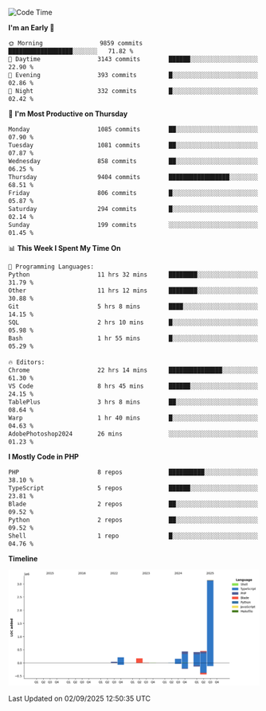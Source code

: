 <!--START_SECTION:waka-->
![Code Time](http://img.shields.io/badge/Code%20Time-4%2C101%20hrs%2045%20mins-blue)

**I'm an Early 🐤** 

```text
🌞 Morning                9859 commits        ██████████████████░░░░░░░   71.82 % 
🌆 Daytime                3143 commits        ██████░░░░░░░░░░░░░░░░░░░   22.90 % 
🌃 Evening                393 commits         █░░░░░░░░░░░░░░░░░░░░░░░░   02.86 % 
🌙 Night                  332 commits         █░░░░░░░░░░░░░░░░░░░░░░░░   02.42 % 
```
📅 **I'm Most Productive on Thursday** 

```text
Monday                   1085 commits        ██░░░░░░░░░░░░░░░░░░░░░░░   07.90 % 
Tuesday                  1081 commits        ██░░░░░░░░░░░░░░░░░░░░░░░   07.87 % 
Wednesday                858 commits         ██░░░░░░░░░░░░░░░░░░░░░░░   06.25 % 
Thursday                 9404 commits        █████████████████░░░░░░░░   68.51 % 
Friday                   806 commits         █░░░░░░░░░░░░░░░░░░░░░░░░   05.87 % 
Saturday                 294 commits         █░░░░░░░░░░░░░░░░░░░░░░░░   02.14 % 
Sunday                   199 commits         ░░░░░░░░░░░░░░░░░░░░░░░░░   01.45 % 
```


📊 **This Week I Spent My Time On** 

```text
💬 Programming Languages: 
Python                   11 hrs 32 mins      ████████░░░░░░░░░░░░░░░░░   31.79 % 
Other                    11 hrs 12 mins      ████████░░░░░░░░░░░░░░░░░   30.88 % 
Git                      5 hrs 8 mins        ████░░░░░░░░░░░░░░░░░░░░░   14.15 % 
SQL                      2 hrs 10 mins       █░░░░░░░░░░░░░░░░░░░░░░░░   05.98 % 
Bash                     1 hr 55 mins        █░░░░░░░░░░░░░░░░░░░░░░░░   05.29 % 

🔥 Editors: 
Chrome                   22 hrs 14 mins      ███████████████░░░░░░░░░░   61.30 % 
VS Code                  8 hrs 45 mins       ██████░░░░░░░░░░░░░░░░░░░   24.15 % 
TablePlus                3 hrs 8 mins        ██░░░░░░░░░░░░░░░░░░░░░░░   08.64 % 
Warp                     1 hr 40 mins        █░░░░░░░░░░░░░░░░░░░░░░░░   04.63 % 
AdobePhotoshop2024       26 mins             ░░░░░░░░░░░░░░░░░░░░░░░░░   01.23 % 
```

**I Mostly Code in PHP** 

```text
PHP                      8 repos             ██████████░░░░░░░░░░░░░░░   38.10 % 
TypeScript               5 repos             ██████░░░░░░░░░░░░░░░░░░░   23.81 % 
Blade                    2 repos             ██░░░░░░░░░░░░░░░░░░░░░░░   09.52 % 
Python                   2 repos             ██░░░░░░░░░░░░░░░░░░░░░░░   09.52 % 
Shell                    1 repo              █░░░░░░░░░░░░░░░░░░░░░░░░   04.76 % 
```



**Timeline**

![Lines of Code chart](https://raw.githubusercontent.com/abrahamgreyson/abrahamgreyson/main/assets/bar_graph.png)


 Last Updated on 02/09/2025 12:50:35 UTC
<!--END_SECTION:waka-->
